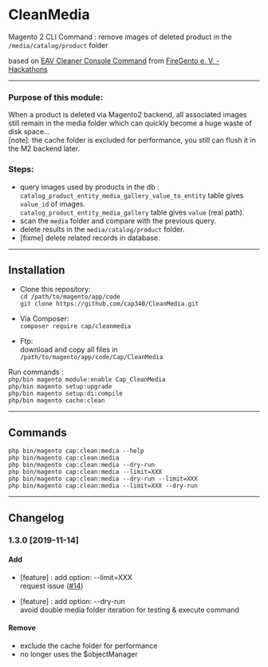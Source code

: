 # CleanMedia
Magento 2 CLI Command : remove images of deleted product in the `/media/catalog/product` folder

based on [EAV Cleaner Console Command](https://github.com/magento-hackathon/EAVCleaner/tree/magento2) from [FireGento e. V. - Hackathons](https://github.com/magento-hackathon)<br/>

--------------------
### Purpose of this module:  
When a product is deleted via Magento2 backend, 
all associated images still remain in the media folder 
which can quickly become a huge waste of disk space...  
[note]: the cache folder is excluded for performance, you still can flush it in the M2 backend later.

### Steps: 
- query images used by products in the db :<br/>
`catalog_product_entity_media_gallery_value_to_entity` table gives `value_id` of images.<br/>
`catalog_product_entity_media_gallery` table gives `value` (real path).
- scan the `media` folder and compare with the previous query.
- delete results in the `media/catalog/product` folder.
- [fixme] delete related records in database.

----------------------
## Installation

- Clone this repository:  
`cd /path/to/magento/app/code`  
`git clone https://github.com/cap340/CleanMedia.git`  

- Via Composer:  
`composer require cap/cleanmedia`  

- Ftp:  
download and copy all files in `/path/to/magento/app/code/Cap/CleanMedia`  

Run commands :  
`php/bin magento module:enable Cap_CleanMedia`  
`php/bin magento setup:upgrade`  
`php/bin magento setup:di:compile`  
`php/bin magento cache:clean`  

----------------------
## Commands
`php bin/magento cap:clean:media --help`  
`php bin/magento cap:clean:media`  
`php bin/magento cap:clean:media --dry-run`  
`php bin/magento cap:clean:media --limit=XXX`  
`php bin/magento cap:clean:media --dry-run --limit=XXX`  
`php bin/magento cap:clean:media --limit=XXX --dry-run`  

----------------------
## Changelog

### 1.3.0 [2019-11-14]
#### Add  
- [feature] : add option: --limit=XXX  
request issue ([#14][i14])

[i14]: https://github.com/cap340/CleanMedia/issues/14

- [feature] : add option: --dry-run  
avoid double media folder iteration for testing & execute command

#### Remove
- exclude the cache folder for performance  
- no longer uses the $objectManager